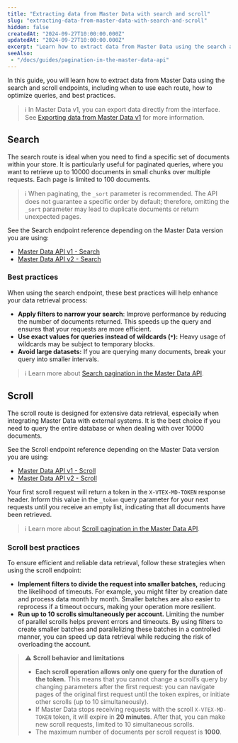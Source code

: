 ```yaml
---
title: "Extracting data from Master Data with search and scroll"
slug: "extracting-data-from-master-data-with-search-and-scroll"
hidden: false
createdAt: "2024-09-27T10:00:00.000Z"
updatedAt: "2024-09-27T10:00:00.000Z"
excerpt: "Learn how to extract data from Master Data using the search and scroll endpoints, with best practices for optimizing queries and handling large datasets."
seeAlso:
 - "/docs/guides/pagination-in-the-master-data-api"
---
```


In this guide, you will learn how to extract data from Master Data using the search and scroll endpoints, including when to use each route, how to optimize queries, and best practices.

>ℹ In Master Data v1, you can export data directly from the interface. See [Exporting data from Master Data v1](https://help.vtex.com/en/tutorial/exporting-data--tutorials_1125) for more information.

## Search

The search route is ideal when you need to find a specific set of documents within your store. It is particularly useful for paginated queries, where you want to retrieve up to 10000 documents in small chunks over multiple requests. Each page is limited to 100 documents.

>ℹ When paginating, the `_sort` parameter is recommended. The API does not guarantee a specific order by default; therefore, omitting the `_sort` parameter may lead to duplicate documents or return unexpected pages.

See the Search endpoint reference depending on the Master Data version you are using:

* [Master Data API v1 - Search](https://developers.vtex.com/docs/api-reference/masterdata-api#get-/api/dataentities/-acronym-/search)  
* [Master Data API v2 - Search](https://developers.vtex.com/docs/api-reference/master-data-api-v2#get-/api/dataentities/-dataEntityName-/search)

### Best practices

When using the search endpoint, these best practices will help enhance your data retrieval process:

* **Apply filters to narrow your search**: Improve performance by reducing the number of documents returned. This speeds up the query and ensures that your requests are more efficient.
* **Use exact values for queries instead of wildcards (`*`):** Heavy usage of wildcards may be subject to temporary blocks.
* **Avoid large datasets:** If you are querying many documents, break your query into smaller intervals.

>ℹ Learn more about [Search pagination in the Master Data API](https://developers.vtex.com/docs/guides/pagination-in-the-master-data-api#search-pagination).

## Scroll

The scroll route is designed for extensive data retrieval, especially when integrating Master Data with external systems. It is the best choice if you need to query the entire database or when dealing with over 10000 documents.

See the Scroll endpoint reference depending on the Master Data version you are using:

* [Master Data API v1 - Scroll](https://developers.vtex.com/docs/api-reference/masterdata-api#get-/api/dataentities/-acronym-/scroll)  
* [Master Data API v2 - Scroll](https://developers.vtex.com/docs/api-reference/master-data-api-v2#get-/api/dataentities/-dataEntityName-/scroll)

Your first scroll request will return a token in the `X-VTEX-MD-TOKEN` response header. Inform this value in the `_token` query parameter for your next requests until you receive an empty list, indicating that all documents have been retrieved.

>ℹ Learn more about [Scroll pagination in the Master Data API](https://developers.vtex.com/docs/guides/pagination-in-the-master-data-api#scroll-pagination).

### Scroll best practices

To ensure efficient and reliable data retrieval, follow these strategies when using the scroll endpoint:

* **Implement filters to divide the request into smaller batches,** reducing the likelihood of timeouts. For example, you might filter by creation date and process data month by month. Smaller batches are also easier to reprocess if a timeout occurs, making your operation more resilient.  
* **Run up to 10 scrolls simultaneously per account.** Limiting the number of parallel scrolls helps prevent errors and timeouts. By using filters to create smaller batches and parallelizing these batches in a controlled manner, you can speed up data retrieval while reducing the risk of overloading the account.

>⚠️ **Scroll behavior and limitations**
>
> * **Each scroll operation allows only one query for the duration of the token.** This means that you cannot change a scroll’s query by changing parameters after the first request: you can navigate pages of the original first request until the token expires, or initiate other scrolls (up to 10 simultaneously).
> * If Master Data stops receiving requests with the scroll `X-VTEX-MD-TOKEN` token, it will expire in **20 minutes**. After that, you can make new scroll requests, limited to 10 simultaneous scrolls.
> * The maximum number of documents per scroll request is **1000**.
